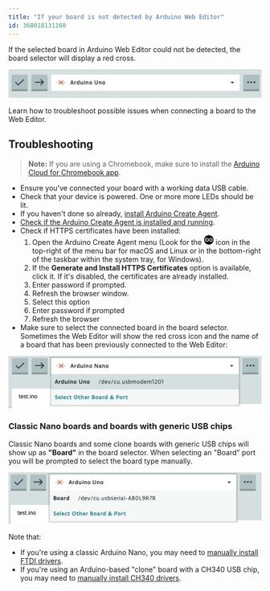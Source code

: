 ```yaml
---
title: "If your board is not detected by Arduino Web Editor"
id: 360018131160
---
```


If the selected board in Arduino Web Editor could not be detected, the board selector will display a red cross.

![Web Editor with red cross icon showing in the board selector menu ](img/WebEditor_Red_cross.png)

Learn how to troubleshoot possible issues when connecting a board to the Web Editor.

## Troubleshooting

> **Note:** If you are using a Chromebook, make sure to install the <a class="link-up-right" href="https://play.google.com/store/apps/details?id=cc.arduino.create_editor">Arduino Cloud for Chromebook app</a>.

* Ensure you've connected your board with a working data USB cable.
* Check that your device is powered. One or more more LEDs should be lit.
* If you haven't done so already, [install Arduino Create Agent](https://create.arduino.cc/getting-started/plugin/welcome).
* [Check if the Arduino Create Agent is installed and running](https://support.arduino.cc/hc/en-us/articles/4980687506844-Check-if-the-Arduino-Create-Agent-is-installed-and-running).
* Check if HTTPS certificates have been installed:
    1. Open the Arduino Create Agent menu (Look for the ![Arduino Create Agent icon](img/create-agent-logo-mac.png) icon in the top-right of the menu bar for macOS and Linux or in the bottom-right of the taskbar within the system tray, for Windows).
    2. If the **Generate and Install HTTPS Certificates** option is available, click it. If it's disabled, the certificates are already installed.
    3. Enter password if prompted.
    4. Refresh the browser window.
    1. Select this option
    2. Enter password if prompted
    3. Refresh the browser
* Make sure to select the connected board in the board selector. Sometimes the Web Editor will show the red cross icon and the name of a board that has been previously connected to the Web Editor:

![Web Editor with red cross icon and detected board name showing in the board selector](img/WebEditor_Dropdown_menu.png)

### Classic Nano boards and boards with generic USB chips

Classic Nano boards and some clone boards with generic USB chips will show up as **"Board"** in the board selector. When selecting an "Board" port you will be prompted to select the board type manually.

![Web Editor with port name showing in the board selector ](img/WebEditor_port_no_board_name.png)

Note that:

* If you're using a classic Arduino Nano, you may need to [manually install FTDI drivers](https://support.arduino.cc/hc/en-us/articles/4411305694610-Install-or-update-FTDI-drivers).
* If you're using an Arduino-based "clone" board with a CH340 USB chip, you may need to [manually install CH340 drivers](https://sparks.gogo.co.nz/ch340.html).
